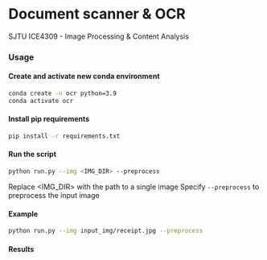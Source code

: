 # Document scanner & OCR
SJTU ICE4309 - Image Processing & Content Analysis

### Usage
#### Create and activate new conda environment
```bash
conda create -n ocr python=3.9
conda activate ocr
```

#### Install pip requirements
```bash
pip install -r requirements.txt
```

#### Run the script
```bash
python run.py --img <IMG_DIR> --preprocess 
```
Replace <IMG_DIR> with the path to a single image
Specify ```--preprocess``` to preprocess the input image

#### Example
```bash
python run.py --img input_img/receipt.jpg --preprocess
```

#### Results
